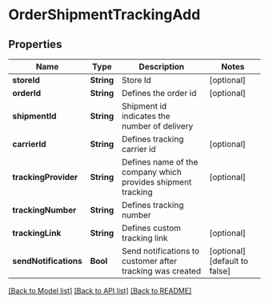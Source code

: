 # OrderShipmentTrackingAdd

## Properties
Name | Type | Description | Notes
------------ | ------------- | ------------- | -------------
**storeId** | **String** | Store Id | [optional] 
**orderId** | **String** | Defines the order id | [optional] 
**shipmentId** | **String** | Shipment id indicates the number of delivery | 
**carrierId** | **String** | Defines tracking carrier id | [optional] 
**trackingProvider** | **String** | Defines name of the company which provides shipment tracking | [optional] 
**trackingNumber** | **String** | Defines tracking number | 
**trackingLink** | **String** | Defines custom tracking link | [optional] 
**sendNotifications** | **Bool** | Send notifications to customer after tracking was created | [optional] [default to false]

[[Back to Model list]](../README.md#documentation-for-models) [[Back to API list]](../README.md#documentation-for-api-endpoints) [[Back to README]](../README.md)


